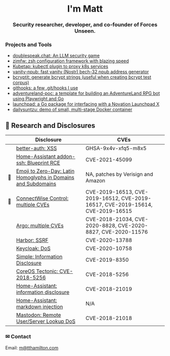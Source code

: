 <h1 align="center">I'm Matt</h1>
<h3 align="center">Security researcher, developer, and co-founder of Forces Unseen.</h3>

### Projects and Tools

- [doublespeak.chat: An LLM security game](https://doublespeak.chat)
- [zimfw: zsh configuration framework with blazing speed](https://github.com/zimfw/zimfw)
- [Kubetap: kubectl plugin to proxy k8s services](https://github.com/Eriner/kubetap)
- [vanity-npub: fast vanity (Nostr) bech-32 npub address generator](https://github.com/Eriner/vanity-npub)
- [bcryptit: generate bcrypt strings (useful when creating bcrypt test corpus)](https://github.com/Eriner/bcryptit)
- [githooks: a few .git/hooks I use](https://github.com/Eriner/githooks)
- [adventureland-poc: a template for building an AdventureLand RPG bot using Playwright and Go](https://github.com/Eriner/adventureland-poc)
- [launchpad: a Go package for interfacing with a Novation Launchpad X](https://github.com/Eriner/launchpad)
- [dailysuntzu: demo of small, multi-stage Docker container](https://github.com/Eriner/dailysuntzu)

## 🧠 Research and Disclosures

|         | Disclosure                                                                                                                                                                                        | CVEs                                                                           |
| ---     | ---                                                                                                                                                                                               | ---                                                                            |
|         | [better-auth: XSS](https://github.com/better-auth/better-auth/security/advisories/GHSA-9x4v-xfq5-m8x5)                                                                                            | GHSA-9x4v-xfq5-m8x5
|         | [Home-Assistant addon-ssh: Blueprint RCE](https://gist.github.com/Eriner/0872628519f70556d2c26c83439a9f67)                                                                                        | CVE-2021-45099                                                                 |
| :star2: | [Emoji to Zero-Day: Latin Homoglyphs in Domains and Subdomains](https://web.archive.org/web/20201209181122/https://www.soluble.ai/blog/public-disclosure-emoji-to-zero-day)                       | NA, patches by Verisign and Amazon                                             |
| :star2: | [ConnectWise Control: multiple CVEs](https://web.archive.org/web/20200916192818/https://labs.bishopfox.com/advisories/connectwise-control)                                                        | CVE-2019-16513, CVE-2019-16512, CVE-2019-16517, CVE-2019-15614, CVE-2019-16515 |
|         | [Argo: multiple CVEs](https://web.archive.org/web/20210321124655/https://www.soluble.ai/blog/argo-cves-2020)                                                                                      | CVE-2018-21034, CVE-2020-8828, CVE-2020-8827, CVE-2020-11576                   |
|         | [Harbor: SSRF](https://web.archive.org/web/20210322132249/https://www.soluble.ai/blog/harbor-ssrf-cve-2020-13788)                                                                                 | CVE-2020-13788                                                                 |
|         | [Keycloak: DoS](https://web.archive.org/web/20201205001123/https://www.soluble.ai/blog/keycloak-cve-2020-10758)                                                                                   | CVE-2020-10758                                                                 |
|         | [Simple: Information Disclosure](https://web.archive.org/web/20210129013519/https://labs.bishopfox.com/advisories/simple-better-banking-android-v-2-45-0-2-45-3-sensitive-information-disclosure) | CVE-2019-8350                                                                  |
|         | [CoreOS Tectonic: CVE-2018-5256](https://web.archive.org/web/20210319020045/https://nvd.nist.gov/vuln/detail/CVE-2018-5256)                                                                       | CVE-2018-5256                                                                  |
|         | [Home-Assistant: information disclosure](https://github.com/home-assistant/home-assistant/pull/13836)                                                                                             | CVE-2018-21019                                                                 |
|         | [Home-Assistant: markdown injection](https://github.com/home-assistant/home-assistant-polymer/pull/2115/commits/59bf117e2a6a256997a0809d20a26ed745bccd74)                                         | N/A                                                                            |
|         | [Mastodon: Remote User/Server Lookup DoS](https://github.com/tootsuite/mastodon/pull/9329)                                                                                                        | CVE-2018-21018                                                                 |

### ✉ Contact

Email: m@tthamilton.com
